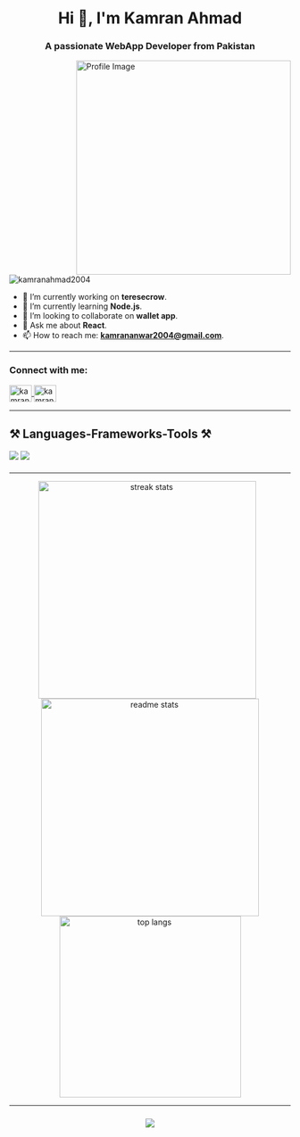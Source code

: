 <h1 align="center">Hi 👋, I'm Kamran Ahmad</h1>
<h3 align="center">A passionate WebApp Developer from Pakistan</h3>

<img src="https://miro.medium.com/v2/resize:fit:1360/1*zVnWJtyGOX_kUIDm6ccCfQ.gif" align="right" alt="Profile Image" style="width: 384px;">

<p align="left"> 
  <img src="https://komarev.com/ghpvc/?username=kamranahmad2004&label=Profile%20views&color=0e75b6&style=flat" alt="kamranahmad2004" />
</p>

- 🔭 I’m currently working on **teresecrow**.  
- 🌱 I’m currently learning **Node.js**.  
- 👯 I’m looking to collaborate on **wallet app**.  
- 💬 Ask me about **React**.  
- 📫 How to reach me: **kamrananwar2004@gmail.com**.  

---

<h3 align="left">Connect with me:</h3>
<p align="left" style="margin-bottom: 15px;">
  <a href="https://linkedin.com/in/kamran-ahmad2004" target="blank">
    <img align="center" src="https://raw.githubusercontent.com/rahuldkjain/github-profile-readme-generator/master/src/images/icons/Social/linked-in-alt.svg" alt="kamran-ahmad2004" height="30" width="40" />
  </a>
  <a href="https://instagram.com/kamran_ahmad_here" target="blank">
    <img align="center" src="https://raw.githubusercontent.com/rahuldkjain/github-profile-readme-generator/master/src/images/icons/Social/instagram.svg" alt="kamran_ahmad_here" height="30" width="40" />
  </a>
</p>

---

<h2>⚒ Languages-Frameworks-Tools ⚒</h2>
<div style="margin-bottom: 20px;">
    <img src="https://skillicons.dev/icons?i=react,bootstrap,html,css,git,java,javascript,python,mysql,nodejs,oracle" />
    <img src="https://skillicons.dev/icons?i=redux,sass,typescript,firebase,reactnative" /><br>
</div>

---

<div align="center">
  <img width="390" style="margin-right: 10px;" src="https://github-readme-streak-stats-salesp07.vercel.app/?user=kamranahmad2004&count_private=true&theme=react&border_radius=10" alt="streak stats"/>
  <img width="390" src="https://github-readme-stats-salesp07.vercel.app/api?username=kamranahmad2004&count_private=true&show_icons=true&theme=react&rank_icon=github&border_radius=10" alt="readme stats" />
  <br/>
  <img width="325" align="center" src="https://github-readme-stats-salesp07.vercel.app/api/top-langs/?username=kamranahmad2004&hide=HTML&langs_count=8&layout=compact&theme=react&border_radius=10&size_weight=0.5&count_weight=0.5&exclude_repo=github-readme-stats" alt="top langs" />
</div>

---

<h3 align="center">
    <img src="https://readme-typing-svg.herokuapp.com/?font=Righteous&size=25&center=true&vCenter=true&width=500&height=70&duration=4000&lines=Thanks+for+visiting!+✌️;+Shoot+me+a+message+on+Linkedin!;I'm+always+down+to+collab+:)">
</h3>
